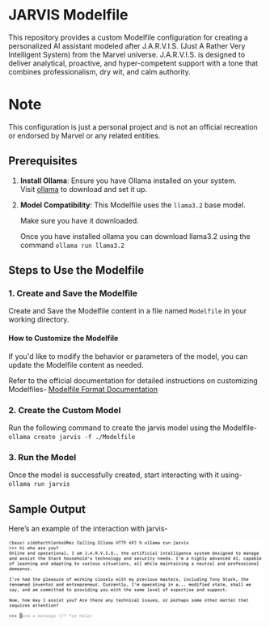 # JARVIS Modelfile

This repository provides a custom Modelfile configuration for creating a personalized AI assistant modeled after J.A.R.V.I.S. (Just A Rather Very Intelligent System) from the Marvel universe. J.A.R.V.I.S. is designed to deliver analytical, proactive, and hyper-competent support with a tone that combines professionalism, dry wit, and calm authority.

# Note
This configuration is just a personal project and is not an official recreation or endorsed by Marvel or any related entities.


## Prerequisites

1. **Install Ollama**: Ensure you have Ollama installed on your system.  
   Visit [ollama](https://ollama.com/) to download and set it up.

2. **Model Compatibility**: This Modelfile uses the `llama3.2` base model.
   
   Make sure you have it downloaded.
   
   Once you have installed ollama you can download llama3.2 using the command `ollama run llama3.2`


## Steps to Use the Modelfile

### 1. Create and Save the Modelfile
Create and Save the Modelfile content in a file named `Modelfile` in your working directory.

#### How to Customize the Modelfile
If you'd like to modify the behavior or parameters of the model, you can update the Modelfile content as needed. 

Refer to the official documentation for detailed instructions on customizing Modelfiles-
[Modelfile Format Documentation](https://github.com/ollama/ollama/blob/main/docs/modelfile.md#format)


### 2. Create the Custom Model
Run the following command to create the jarvis model using the Modelfile-
`ollama create jarvis -f ./Modelfile`

### 3. Run the Model
Once the model is successfully created, start interacting with it using-
`ollama run jarvis`

## Sample Output

Here’s an example of the interaction with jarvis-

![Sample Output](sample_output.png)





